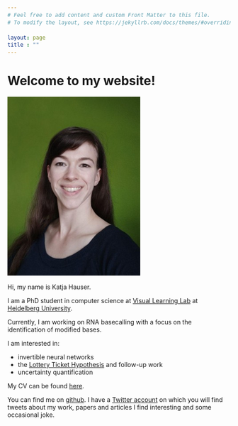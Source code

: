 ```yaml
---
# Feel free to add content and custom Front Matter to this file.
# To modify the layout, see https://jekyllrb.com/docs/themes/#overriding-theme-defaults

layout: page
title : ""
---
```

# Welcome to my website!

![](/assets/ava_cropped.jpg)

Hi, my name is Katja Hauser. 

I am a PhD student in computer science at [Visual Learning Lab](https://hci.iwr.uni-heidelberg.de/vislearn/) at [Heidelberg University](https://www.uni-heidelberg.de/en). 

Currently, I am working on RNA basecalling with a focus on the identification of modified bases. 

I am interested in: 
 + invertible neural networks 
 + the [Lottery Ticket Hypothesis](https://arxiv.org/abs/1803.03635) and follow-up work
 + uncertainty quantification

My CV can be found [here](/assets/2020-07_CV_internet.pdf). 

You can find me on [github](https://github.com/katjahauser/). I have a [Twitter account](https://twitter.com/katjahauser) on which you will find tweets about my work, papers and articles I find interesting and some occasional joke.